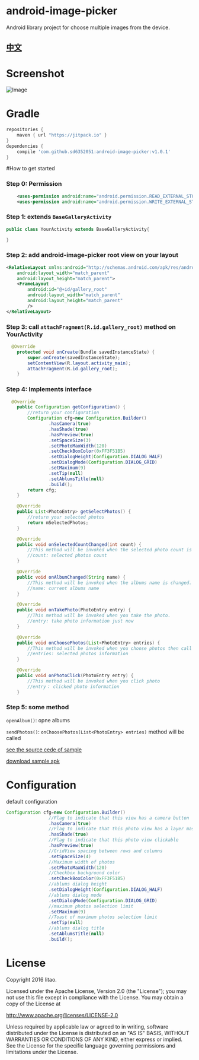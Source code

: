 # android-image-picker
Android library project for choose multiple images from the device.

## [中文](https://github.com/sd6352051/android-image-picker/blob/master/README-ZH.md)
# Screenshot
![Image][1]

# Gradle
``` groovy
repositories { 
    maven { url "https://jitpack.io" }
}
dependencies {
    compile 'com.github.sd6352051:android-image-picker:v1.0.1'
}
```

#How to get started
### Step 0:  Permission 
``` xml
	<uses-permission android:name="android.permission.READ_EXTERNAL_STORAGE" />
    <uses-permission android:name="android.permission.WRITE_EXTERNAL_STORAGE" />
```


### Step 1:  extends `BaseGalleryActivity` 
``` java
public class YourActivity extends BaseGalleryActivity{

}
```
### Step 2:  add android-image-picker root view on your layout
``` xml
<RelativeLayout xmlns:android="http://schemas.android.com/apk/res/android"
    android:layout_width="match_parent"
    android:layout_height="match_parent">
    <FrameLayout
        android:id="@+id/gallery_root"
        android:layout_width="match_parent"
        android:layout_height="match_parent"
        />
</RelativeLayout>      
```
### Step 3:  call `attachFragment(R.id.gallery_root)` method on YourActivity
``` java 
  @Override
    protected void onCreate(Bundle savedInstanceState) {
        super.onCreate(savedInstanceState);
        setContentView(R.layout.activity_main);
        attachFragment(R.id.gallery_root);
    }
```

### Step 4: Implements interface
``` java
  @Override
    public Configuration getConfiguration() {
        //return your configuration
        Configuration cfg=new Configuration.Builder()
                .hasCamera(true)
                .hasShade(true)
                .hasPreview(true)
                .setSpaceSize(3)
                .setPhotoMaxWidth(120)
                .setCheckBoxColor(0xFF3F51B5)
                .setDialogHeight(Configuration.DIALOG_HALF)
                .setDialogMode(Configuration.DIALOG_GRID)
                .setMaximum(9)
                .setTip(null)
                .setAblumsTitle(null)
                .build();
        return cfg;
    }

    @Override
    public List<PhotoEntry> getSelectPhotos() {
        //return your selected photos
        return mSelectedPhotos;
    }

    @Override
    public void onSelectedCountChanged(int count) {
        //This method will be invoked when the selected photo count is changed.
        //count: selected photos count
    }

    @Override
    public void onAlbumChanged(String name) {
        //This method will be invoked when the albums name is changed.
        //name: current albums name
    }

    @Override
    public void onTakePhoto(PhotoEntry entry) {
        //This method will be invoked when you take the photo.
        //entry: take photo information just now
    }

    @Override
    public void onChoosePhotos(List<PhotoEntry> entries) {
        //This method will be invoked when you choose photos then call sendPhotos() method.
        //entries: selected photos information
    }

    @Override
    public void onPhotoClick(PhotoEntry entry) {
        //This method will be invoked when you click photo
        //entry： clicked photo information
    }

```
### Step 5:  some method

`openAlbum()`: opne albums 

`sendPhotos()`: `onChoosePhotos(List<PhotoEntry> entries)` method will be called 

[see the source cede of sample](https://github.com/sd6352051/android-image-picker/tree/master/app)

[download sample apk](https://github.com/sd6352051/android-image-picker/blob/master/sample.apk)

# Configuration
default configuration
``` java
Configuration cfg=new Configuration.Builder()
                //Flag to indicate that this view has a camera button
                .hasCamera(true)
                //Flag to indicate that this photo view has a layer mask
                .hasShade(true)
                //Flag to indicate that this photo view clickable
                .hasPreview(true)
                //GridView spacing between rows and columns
                .setSpaceSize(4)
                //Maximum width of photos
                .setPhotoMaxWidth(120)
                //Checkbox background color
                .setCheckBoxColor(0xFF3F51B5)
                //ablums dialog height
                .setDialogHeight(Configuration.DIALOG_HALF)
                //ablums dialog mode
                .setDialogMode(Configuration.DIALOG_GRID)
                //maximum photos selection limit
                .setMaximum(9)
                //Toast of maximum photos selection limit
                .setTip(null)
                //ablums dialog title
                .setAblumsTitle(null)
                .build();
```
  

# License
Copyright 2016 litao.

Licensed under the Apache License, Version 2.0 (the "License");
you may not use this file except in compliance with the License.
You may obtain a copy of the License at

   http://www.apache.org/licenses/LICENSE-2.0

Unless required by applicable law or agreed to in writing, software
distributed under the License is distributed on an "AS IS" BASIS,
WITHOUT WARRANTIES OR CONDITIONS OF ANY KIND, either express or implied.
See the License for the specific language governing permissions and
limitations under the License.













[1]: https://github.com/sd6352051/android-image-picker/blob/master/gif/gallery.gif
